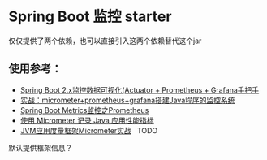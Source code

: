 # Spring Boot 监控 starter

仅仅提供了两个依赖，也可以直接引入这两个依赖替代这个jar

## 使用参考：

- [Spring Boot 2.x监控数据可视化(Actuator + Prometheus + Grafana手把手](https://blog.csdn.net/xudc0521/article/details/89916714)
- [实战：micrometer+prometheus+grafana搭建Java程序的监控系统](https://blog.csdn.net/weixin_38569499/article/details/85344317)
- [Spring Boot Metrics监控之Prometheus](http://www.pianshen.com/article/6974270533/)
- [使用 Micrometer 记录 Java 应用性能指标](https://www.ibm.com/developerworks/cn/java/j-using-micrometer-to-record-java-metric/index.html)
- [JVM应用度量框架Micrometer实战](http://www.throwable.club/2018/11/17/jvm-micrometer-prometheus/#)
 
TODO

默认提供框架信息？

